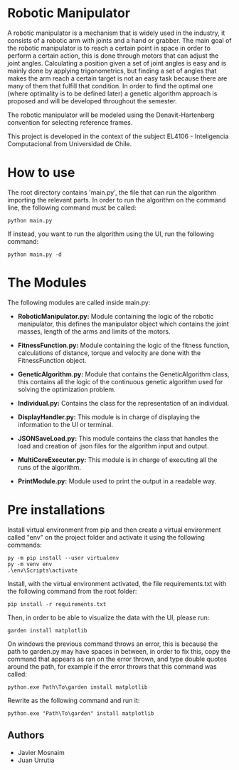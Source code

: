 # Robotic Manipulator

A robotic manipulator is a mechanism that is widely used in the industry, it consists of a robotic arm with joints and a hand or grabber. The main goal of the robotic manipulator is to reach a certain point in space in order to perform a certain action, this is done through motors that can adjust the joint angles. Calculating a position given a set of joint angles is easy and is mainly done by applying trigonometrics, but finding a set of angles that makes the arm reach a certain target is not an easy task because there are many of them that fulfill that condition. In order to find the optimal one (where optimality is to be defined later) a genetic algorithm approach is proposed and will be developed throughout the semester.

The robotic manipulator will be modeled using the Denavit-Hartenberg convention for selecting reference frames.

This project is developed in the context of the subject EL4106 - Inteligencia Computacional from Universidad de Chile. 

# How to use
The root directory contains 'main.py', the file that can run the algorithm importing the relevant parts. In order to run the algorithm on the command line, the following command must be called:

```
python main.py
```

If instead, you want to run the algorithm using the UI, run the following command:

```
python main.py -d
```


# The Modules

The following modules are called inside main.py:

* **RoboticManipulator.py:** Module containing the logic of the robotic manipulator, this defines the manipulator object which contains the joint masses, length of the arms and limits of the motors.

* **FitnessFunction.py:** Module containing the logic of the fitness function, calculations of distance, torque and velocity are done with the FitnessFunction object.

* **GeneticAlgorithm.py:** Module that contains the GeneticAlgorithm class, this contains all the logic of the continuous genetic algorithm used for solving the optimization problem.

* **Individual.py:** Contains the class for the representation of an individual.

* **DisplayHandler.py:** This module is in charge of displaying the information to the UI or terminal.

* **JSONSaveLoad.py:** This module contains the class that handles the load and creation of .json files for the algorithm input and output.

* **MultiCoreExecuter.py:** This module is in charge of executing all the runs of the algorithm.

* **PrintModule.py:** Module used to print the output in a readable way.

# Pre installations

Install virtual environment from pip and then create a virtual environment called "env" on the project folder and activate it using the following commands:

```
py -m pip install --user virtualenv
py -m venv env
.\env\Scripts\activate
```

Install, with the virtual environment activated, the file requirements.txt with the following command from the root folder:

```
pip install -r requirements.txt
```

Then, in order to be able to visualize the data with the UI, please run:
```
garden install matplotlib
```
On windows the previous command throws an error, this is because the path to garden.py may have spaces in between, in order to fix this, copy the command that appears as ran on the error thrown, and type double quotes around the path, for example if the error throws that this command was called:

```
python.exe Path\To\garden install matplotlib
```

Rewrite as the following command and run it:

```
python.exe "Path\To\garden" install matplotlib
```

## Authors
* Javier Mosnaim
* Juan Urrutia
